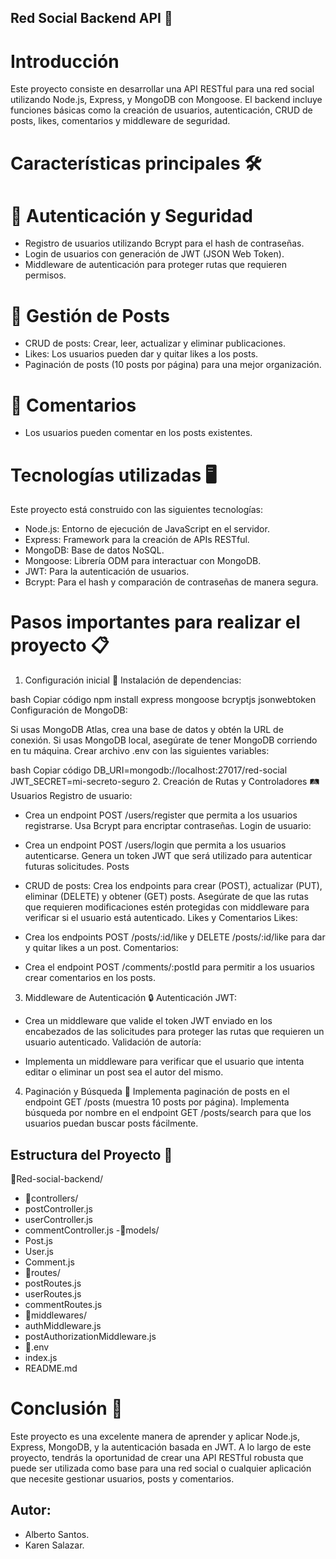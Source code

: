 ## Red Social Backend API 🚀
# Introducción
Este proyecto consiste en desarrollar una API RESTful para una red social utilizando Node.js, Express, y MongoDB con Mongoose. El backend incluye funciones básicas como la creación de usuarios, autenticación, CRUD de posts, likes, comentarios y middleware de seguridad.

# Características principales 🛠️
# 🔐 Autenticación y Seguridad
- Registro de usuarios utilizando Bcrypt para el hash de contraseñas.
- Login de usuarios con generación de JWT (JSON Web Token).
- Middleware de autenticación para proteger rutas que requieren permisos.
# 📱 Gestión de Posts
- CRUD de posts: Crear, leer, actualizar y eliminar publicaciones.
- Likes: Los usuarios pueden dar y quitar likes a los posts.
- Paginación de posts (10 posts por página) para una mejor organización.
# 💬 Comentarios
- Los usuarios pueden comentar en los posts existentes.
# Tecnologías utilizadas 🖥️
Este proyecto está construido con las siguientes tecnologías:

- Node.js: Entorno de ejecución de JavaScript en el servidor.
- Express: Framework para la creación de APIs RESTful.
- MongoDB: Base de datos NoSQL.
- Mongoose: Librería ODM para interactuar con MongoDB.
- JWT: Para la autenticación de usuarios.
- Bcrypt: Para el hash y comparación de contraseñas de manera segura.
# Pasos importantes para realizar el proyecto 📋
1. Configuración inicial 🔧
Instalación de dependencias:

bash
Copiar código
npm install express mongoose bcryptjs jsonwebtoken
Configuración de MongoDB:

Si usas MongoDB Atlas, crea una base de datos y obtén la URL de conexión.
Si usas MongoDB local, asegúrate de tener MongoDB corriendo en tu máquina.
Crear archivo .env con las siguientes variables:

bash
Copiar código
DB_URI=mongodb://localhost:27017/red-social
JWT_SECRET=mi-secreto-seguro
2. Creación de Rutas y Controladores 🛤️
Usuarios
Registro de usuario:

- Crea un endpoint POST /users/register que permita a los usuarios registrarse.
Usa Bcrypt para encriptar contraseñas.
Login de usuario:

- Crea un endpoint POST /users/login que permita a los usuarios autenticarse.
Genera un token JWT que será utilizado para autenticar futuras solicitudes.
Posts
- CRUD de posts:
Crea los endpoints para crear (POST), actualizar (PUT), eliminar (DELETE) y obtener (GET) posts.
Asegúrate de que las rutas que requieren modificaciones estén protegidas con middleware para verificar si el usuario está autenticado.
Likes y Comentarios
Likes:

- Crea los endpoints POST /posts/:id/like y DELETE /posts/:id/like para dar y quitar likes a un post.
Comentarios:

- Crea el endpoint POST /comments/:postId para permitir a los usuarios crear comentarios en los posts.

3. Middleware de Autenticación 🔒
Autenticación JWT:

- Crea un middleware que valide el token JWT enviado en los encabezados de las solicitudes para proteger las rutas que requieren un usuario autenticado.
Validación de autoría:

- Implementa un middleware para verificar que el usuario que intenta editar o eliminar un post sea el autor del mismo.
4. Paginación y Búsqueda 📑
Implementa paginación de posts en el endpoint GET /posts (muestra 10 posts por página).
Implementa búsqueda por nombre en el endpoint GET /posts/search para que los usuarios puedan buscar posts fácilmente.

## Estructura del Proyecto 📂

📂Red-social-backend/
- 📂controllers/
- postController.js
- userController.js
- commentController.js
-📂models/
- Post.js
- User.js
- Comment.js
- 📂routes/
- postRoutes.js
- userRoutes.js
- commentRoutes.js
- 📂middlewares/
- authMiddleware.js
- postAuthorizationMiddleware.js
- 📂.env
- index.js
- README.md

# Conclusión 🎯
Este proyecto es una excelente manera de aprender y aplicar Node.js, Express, MongoDB, y la autenticación basada en JWT. A lo largo de este proyecto, tendrás la oportunidad de crear una API RESTful robusta que puede ser utilizada como base para una red social o cualquier aplicación que necesite gestionar usuarios, posts y comentarios.

## Autor: 
- Alberto Santos.
- Karen Salazar.
